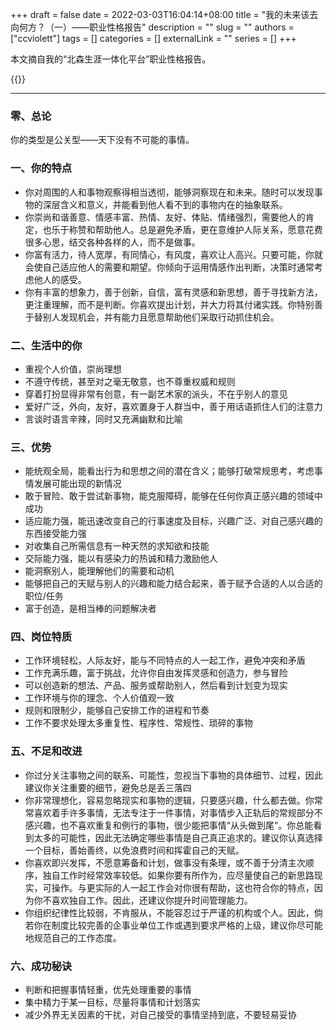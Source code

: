 +++ 
draft = false
date = 2022-03-03T16:04:14+08:00
title = "我的未来该去向何方？（一）——职业性格报告"
description = ""
slug = ""
authors = ["ccviolett"]
tags = []
categories = []
externalLink = ""
series = []
+++

本文摘自我的“北森生涯一体化平台”职业性格报告。

{{<toc>}}

----

### 零、总论

你的类型是公关型——天下没有不可能的事情。

### 一、你的特点

- 你对周围的人和事物观察得相当透彻，能够洞察现在和未来。随时可以发现事物的深层含义和意义，并能看到他人看不到的事物内在的抽象联系。
- 你崇尚和谐善意、情感丰富、热情、友好、体贴、情绪强烈，需要他人的肯定，也乐于称赞和帮助他人。总是避免矛盾，更在意维护人际关系，愿意花费很多心思，结交各种各样的人，而不是做事。
- 你富有活力，待人宽厚，有同情心，有风度，喜欢让人高兴。只要可能，你就会使自己适应他人的需要和期望。你倾向于运用情感作出判断，决策时通常考虑他人的感受。
- 你有丰富的想象力，善于创新，自信，富有灵感和新思想，善于寻找新方法，更注重理解，而不是判断。你喜欢提出计划，并大力将其付诸实践。你特别善于替别人发现机会，并有能力且愿意帮助他们采取行动抓住机会。

### 二、生活中的你

- 重视个人价值，崇尚理想
- 不遵守传统，甚至对之毫无敬意，也不尊重权威和规则
- 穿着打扮显得非常有创意，有一副艺术家的派头，不在乎别人的意见
- 爱好广泛，外向，友好，喜欢置身于人群当中，善于用话语抓住人们的注意力
- 言谈时语言辛辣，同时又充满幽默和比喻

### 三、优势

- 能统观全局，能看出行为和思想之间的潜在含义；能够打破常规思考，考虑事情发展可能出现的新情况
- 敢于冒险、敢于尝试新事物，能克服障碍，能够在任何你真正感兴趣的领域中成功
- 适应能力强，能迅速改变自己的行事速度及目标，兴趣广泛、对自己感兴趣的东西接受能力强
- 对收集自己所需信息有一种天然的求知欲和技能
- 交际能力强，能以有感染力的热诚和精力激励他人
- 能洞察别人，能理解他们的需要和动机
- 能够把自己的天赋与别人的兴趣和能力结合起来，善于赋予合适的人以合适的职位/任务
- 富于创造，是相当棒的问题解决者

### 四、岗位特质

- 工作环境轻松，人际友好，能与不同特点的人一起工作，避免冲突和矛盾
- 工作充满乐趣，富于挑战，允许你自由发挥灵感和创造力，参与冒险
- 可以创造新的想法、产品、服务或帮助别人，然后看到计划变为现实
- 工作环境与你的理念、个人价值观一致
- 规则和限制少，能够自己安排工作的进程和节奏
- 工作不要求处理太多重复性、程序性、常规性、琐碎的事物

### 五、不足和改进

- 你过分关注事物之间的联系、可能性，忽视当下事物的具体细节、过程，因此建议你关注重要的细节，避免总是丢三落四
- 你非常理想化，容易忽略现实和事物的逻辑，只要感兴趣，什么都去做。你常常喜欢着手许多事情，无法专注于一件事情，对事情步入正轨后的常规部分不感兴趣，也不喜欢重复和例行的事物，很少能把事情“从头做到尾”。你总能看到太多的可能性，因此无法确定哪些事情是自己真正追求的。建议你认真选择一个目标，善始善终，以免浪费时间和挥霍自己的天赋。
- 你喜欢即兴发挥，不愿意筹备和计划，做事没有条理，或不善于分清主次顺序，独自工作时经常效率较低。如果你要有所作为，应尽量使自己的新思路现实，可操作。与更实际的人一起工作会对你很有帮助，这也符合你的特点，因为你不喜欢独自工作。因此，还建议你提升时间管理能力。
- 你组织纪律性比较弱，不肯服从，不能容忍过于严谨的机构或个人。因此，倘若你在制度比较完善的企事业单位工作或遇到要求严格的上级，建议你尽可能地规范自己的工作态度。

### 六、成功秘诀

- 判断和把握事情轻重，优先处理重要的事情
- 集中精力于某一目标，尽量将事情和计划落实
- 减少外界无关因素的干扰，对自己接受的事情坚持到底，不要轻易妥协